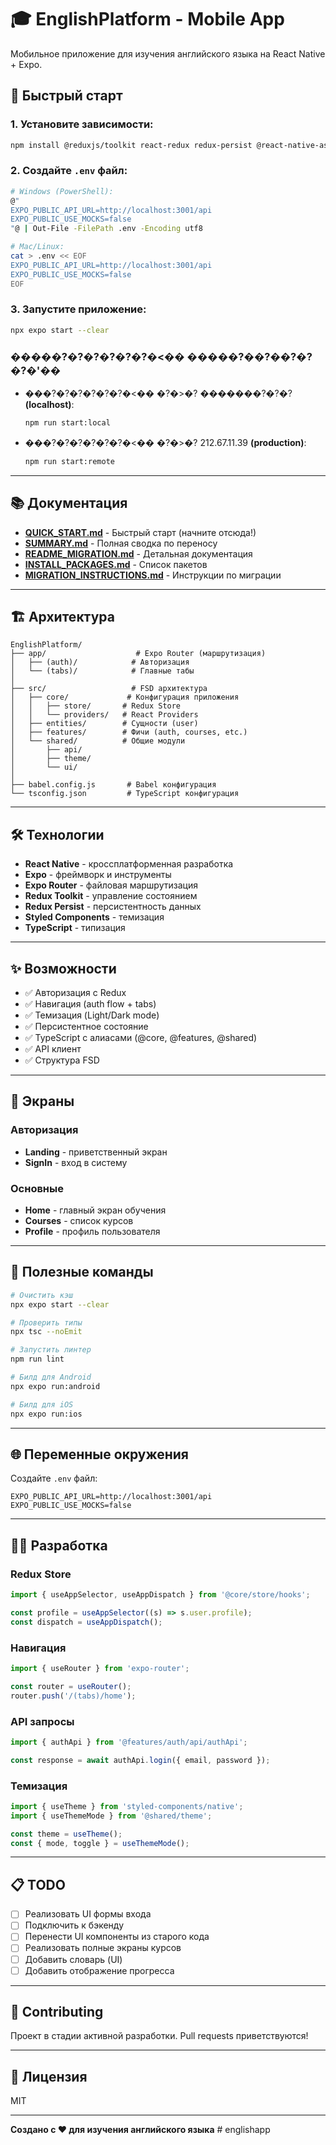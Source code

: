 # 🎓 EnglishPlatform - Mobile App

Мобильное приложение для изучения английского языка на React Native + Expo.

## 🚀 Быстрый старт

### 1. Установите зависимости:

```bash
npm install @reduxjs/toolkit react-redux redux-persist @react-native-async-storage/async-storage styled-components lodash dayjs && npm install --save-dev babel-plugin-module-resolver babel-plugin-styled-components @types/lodash
```

### 2. Создайте `.env` файл:

```bash
# Windows (PowerShell):
@"
EXPO_PUBLIC_API_URL=http://localhost:3001/api
EXPO_PUBLIC_USE_MOCKS=false
"@ | Out-File -FilePath .env -Encoding utf8

# Mac/Linux:
cat > .env << EOF
EXPO_PUBLIC_API_URL=http://localhost:3001/api
EXPO_PUBLIC_USE_MOCKS=false
EOF
```

### 3. Запустите приложение:

```bash
npx expo start --clear
```

### �����?�?�?�?�?�?�<�� �����?��?��?�?�?�'��

- ���?�?�?�?�?�?�<�� �?�>�? �������?�?�? **(localhost)**:

  ```bash
  npm run start:local
  ```

- ���?�?�?�?�?�?�<�� �?�>�? 212.67.11.39 **(production)**:

  ```bash
  npm run start:remote
  ```

---

## 📚 Документация

- **[QUICK_START.md](./QUICK_START.md)** - Быстрый старт (начните отсюда!)
- **[SUMMARY.md](./SUMMARY.md)** - Полная сводка по переносу
- **[README_MIGRATION.md](./README_MIGRATION.md)** - Детальная документация
- **[INSTALL_PACKAGES.md](./INSTALL_PACKAGES.md)** - Список пакетов
- **[MIGRATION_INSTRUCTIONS.md](./MIGRATION_INSTRUCTIONS.md)** - Инструкции по миграции

---

## 🏗️ Архитектура

```
EnglishPlatform/
├── app/                    # Expo Router (маршрутизация)
│   ├── (auth)/            # Авторизация
│   └── (tabs)/            # Главные табы
│
├── src/                   # FSD архитектура
│   ├── core/             # Конфигурация приложения
│   │   ├── store/       # Redux Store
│   │   └── providers/   # React Providers
│   ├── entities/        # Сущности (user)
│   ├── features/        # Фичи (auth, courses, etc.)
│   └── shared/          # Общие модули
│       ├── api/
│       ├── theme/
│       └── ui/
│
├── babel.config.js       # Babel конфигурация
└── tsconfig.json         # TypeScript конфигурация
```

---

## 🛠️ Технологии

- **React Native** - кроссплатформенная разработка
- **Expo** - фреймворк и инструменты
- **Expo Router** - файловая маршрутизация
- **Redux Toolkit** - управление состоянием
- **Redux Persist** - персистентность данных
- **Styled Components** - темизация
- **TypeScript** - типизация

---

## ✨ Возможности

- ✅ Авторизация с Redux
- ✅ Навигация (auth flow + tabs)
- ✅ Темизация (Light/Dark mode)
- ✅ Персистентное состояние
- ✅ TypeScript с алиасами (@core, @features, @shared)
- ✅ API клиент
- ✅ Структура FSD

---

## 📱 Экраны

### Авторизация
- **Landing** - приветственный экран
- **SignIn** - вход в систему

### Основные
- **Home** - главный экран обучения
- **Courses** - список курсов
- **Profile** - профиль пользователя

---

## 🔧 Полезные команды

```bash
# Очистить кэш
npx expo start --clear

# Проверить типы
npx tsc --noEmit

# Запустить линтер
npm run lint

# Билд для Android
npx expo run:android

# Билд для iOS
npx expo run:ios
```

---

## 🌐 Переменные окружения

Создайте `.env` файл:

```env
EXPO_PUBLIC_API_URL=http://localhost:3001/api
EXPO_PUBLIC_USE_MOCKS=false
```

---

## 👨‍💻 Разработка

### Redux Store

```typescript
import { useAppSelector, useAppDispatch } from '@core/store/hooks';

const profile = useAppSelector((s) => s.user.profile);
const dispatch = useAppDispatch();
```

### Навигация

```typescript
import { useRouter } from 'expo-router';

const router = useRouter();
router.push('/(tabs)/home');
```

### API запросы

```typescript
import { authApi } from '@features/auth/api/authApi';

const response = await authApi.login({ email, password });
```

### Темизация

```typescript
import { useTheme } from 'styled-components/native';
import { useThemeMode } from '@shared/theme';

const theme = useTheme();
const { mode, toggle } = useThemeMode();
```

---

## 📋 TODO

- [ ] Реализовать UI формы входа
- [ ] Подключить к бэкенду
- [ ] Перенести UI компоненты из старого кода
- [ ] Реализовать полные экраны курсов
- [ ] Добавить словарь (UI)
- [ ] Добавить отображение прогресса

---

## 🤝 Contributing

Проект в стадии активной разработки. Pull requests приветствуются!

---

## 📄 Лицензия

MIT

---

**Создано с ❤️ для изучения английского языка**
#   e n g l i s h a p p  
 
